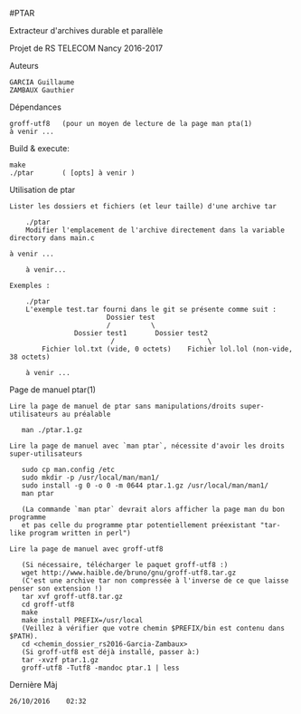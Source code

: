 #PTAR

Extracteur d'archives durable et parallèle

Projet de RS TELECOM Nancy 2016-2017

Auteurs
    
    GARCIA Guillaume
    ZAMBAUX Gauthier

Dépendances

    groff-utf8   (pour un moyen de lecture de la page man pta(1)
    à venir ...

Build & execute:

    make
    ./ptar       ( [opts] à venir )

Utilisation de ptar

	Lister les dossiers et fichiers (et leur taille) d'une archive tar

	    ./ptar
	    Modifier l'emplacement de l'archive directement dans la variable directory dans main.c
	
	à venir ...
		
	    à venir...

	Exemples :

	    ./ptar
	    L'exemple test.tar fourni dans le git se présente comme suit :
							Dossier test
							/          \
					Dossier test1       Dossier test2
                  			 /                       \
			Fichier lol.txt (vide, 0 octets)    Fichier lol.lol (non-vide, 38 octets)

	    à venir ...

Page de manuel ptar(1)
	
	Lire la page de manuel de ptar sans manipulations/droits super-utilisateurs au préalable
	
	   man ./ptar.1.gz

	Lire la page de manuel avec `man ptar`, nécessite d'avoir les droits super-utilisateurs

	   sudo cp man.config /etc
	   sudo mkdir -p /usr/local/man/man1/
	   sudo install -g 0 -o 0 -m 0644 ptar.1.gz /usr/local/man/man1/
	   man ptar

	   (La commande `man ptar` devrait alors afficher la page man du bon programme 
	   et pas celle du programme ptar potentiellement préexistant "tar-like program written in perl")

	Lire la page de manuel avec groff-utf8

	   (Si nécessaire, télécharger le paquet groff-utf8 :)
 	   wget http://www.haible.de/bruno/gnu/groff-utf8.tar.gz
	   (C'est une archive tar non compressée à l'inverse de ce que laisse penser son extension !)
	   tar xvf groff-utf8.tar.gz
 	   cd groff-utf8
	   make
	   make install PREFIX=/usr/local
	   (Veillez à vérifier que votre chemin $PREFIX/bin est contenu dans $PATH).
	   cd <chemin_dossier_rs2016-Garcia-Zambaux>
	   (Si groff-utf8 est déjà installé, passer à:)
	   tar -xvzf ptar.1.gz
	   groff-utf8 -Tutf8 -mandoc ptar.1 | less


Dernière Màj 

	26/10/2016    02:32
